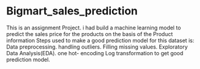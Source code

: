 # Bigmart_sales_prediction
This is an assignment Project.
i had build a machine learning model to predict the sales price for the products on the basis of the Product information
Steps used  to make a good prediction model for this dataset is:
Data preprocessing.
handling outliers.
Filling missing values.
Exploratory Data Analysis(EDA).
one hot- encoding
Log transformation to get good prediction model.
